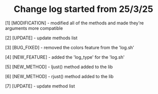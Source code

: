 <h1 align='center'>Change log started from 25/3/25</h1>
<p>[1] [MODIFICATION] - modified all of the methods and made they're arguments more compatible</p>
<p>[2] [UPDATE] - update methods list</p>
<p>[3] [BUG_FIXED] - removed the colors feature from the 'log.sh'</p>
<p>[4] [NEW_FEATURE] - added the 'log_type' for the 'log.sh'</p>
<p>[5] [NEW_METHOD] - ljust() method added to the lib</p>
<p>[6] [NEW_METHOD] - rjust() method added to the lib</p>
<p>[7] [UPDATE] - update method list</p>
